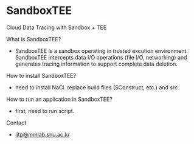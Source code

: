 # SandboxTEE

Cloud Data Tracing with Sandbox + TEE

What is SandboxTEE?
- SandboxTEE is a sandbox operating in trusted excution environment. SandboxTEE intercepts data I/O operations (file I/O, networking) and generates tracing information to support complete data deletion.

How to install SandboxTEE?
- need to install NaCl. replace build files (SConstruct, etc.) and src

How to run an application in SandboxTEE?
- first, need to run script.

Contact
- iitp@mmlab.snu.ac.kr
